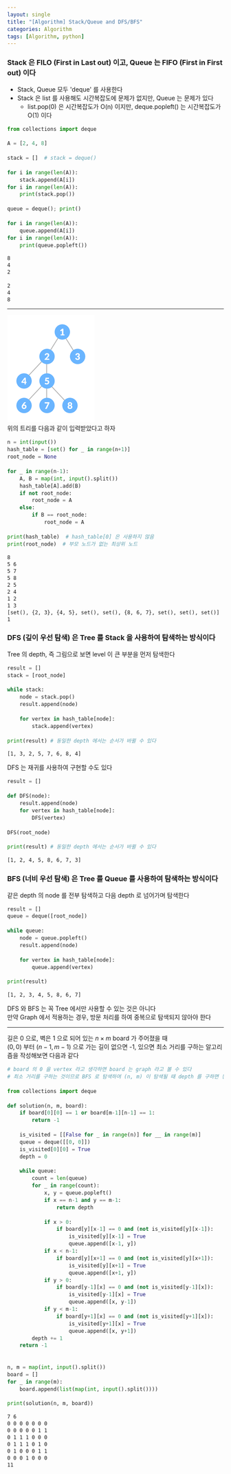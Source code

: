 ```yaml
---
layout: single
title: "[Algorithm] Stack/Queue and DFS/BFS"
categories: Algorithm
tags: [Algorithm, python]
---
```



### Stack 은 FILO (First in Last out) 이고, Queue 는 FIFO (First in First out) 이다
- Stack, Queue 모두 \'deque\' 를 사용한다
- Stack 은 list 를 사용해도 시간복잡도에 문제가 없지만, Queue 는 문제가 있다
  - list.pop(0) 은 시간복잡도가 O(n) 이지만, deque.popleft() 는 시간복잡도가 O(1) 이다


```python
from collections import deque

A = [2, 4, 8]

stack = []  # stack = deque()

for i in range(len(A)):
    stack.append(A[i])
for i in range(len(A)):
    print(stack.pop())

queue = deque(); print()

for i in range(len(A)):
    queue.append(A[i])
for i in range(len(A)):
    print(queue.popleft())
```

    8
    4
    2
    
    2
    4
    8
    

<hr>

<img src="/assets/img/Tree.png"> <br>
위의 트리를 다음과 같이 입력받았다고 하자


```python
n = int(input())
hash_table = [set() for _ in range(n+1)]
root_node = None

for _ in range(n-1):
    A, B = map(int, input().split())
    hash_table[A].add(B)
    if not root_node:
        root_node = A
    else:
        if B == root_node:
            root_node = A

print(hash_table)  # hash_table[0] 은 사용하지 않음
print(root_node)  # 부모 노드가 없는 최상위 노드
```

    8
    5 6
    5 7
    5 8
    2 5
    2 4
    1 2
    1 3
    [set(), {2, 3}, {4, 5}, set(), set(), {8, 6, 7}, set(), set(), set()]
    1
    

### DFS (깊이 우선 탐색) 은 Tree 를 Stack 을 사용하여 탐색하는 방식이다
Tree 의 depth, 즉 그림으로 보면 level 이 큰 부분을 먼저 탐색한다


```python
result = []
stack = [root_node]

while stack:
    node = stack.pop()
    result.append(node) 
    
    for vertex in hash_table[node]:
        stack.append(vertex)

print(result) # 동일한 depth 에서는 순서가 바뀔 수 있다
```

    [1, 3, 2, 5, 7, 6, 8, 4]
    

DFS 는 재귀를 사용하여 구현할 수도 있다


```python
result = []

def DFS(node):
    result.append(node)
    for vertex in hash_table[node]:
        DFS(vertex)

DFS(root_node)

print(result) # 동일한 depth 에서는 순서가 바뀔 수 있다
```

    [1, 2, 4, 5, 8, 6, 7, 3]
    

### BFS (너비 우선 탐색) 은 Tree 를 Queue 를 사용하여 탐색하는 방식이다
같은 depth 의 node 를 전부 탐색하고 다음 depth 로 넘어가며 탐색한다


```python
result = []
queue = deque([root_node])

while queue:
    node = queue.popleft()
    result.append(node)
    
    for vertex in hash_table[node]:
        queue.append(vertex)
        
print(result)
```

    [1, 2, 3, 4, 5, 8, 6, 7]
    

DFS 와 BFS 는 꼭 Tree 에서만 사용할 수 있는 것은 아니다 <br>
만약 Graph 에서 적용하는 경우, 방문 처리를 하여 중복으로 탐색되지 않아야 한다 <br>

<hr>

길은 0 으로, 벽은 1 으로 되어 있는 $n×m$ board 가 주어졌을 때 <br>
$(0, 0)$ 부터 $(n-1, m-1)$ 으로 가는 길이 없으면 -1, 있으면 최소 거리를 구하는 알고리즘을 작성해보면 다음과 같다


```python
# board 의 0 을 vertex 라고 생각하면 board 는 graph 라고 볼 수 있다
# 최소 거리를 구하는 것이므로 BFS 로 탐색하여 (n, m) 이 탐색될 때 depth 를 구하면 된다

from collections import deque

def solution(n, m, board):
    if board[0][0] == 1 or board[m-1][n-1] == 1:
        return -1

    is_visited = [[False for _ in range(n)] for __ in range(m)]
    queue = deque([[0, 0]])
    is_visited[0][0] = True
    depth = 0

    while queue:
        count = len(queue)
        for _ in range(count):
            x, y = queue.popleft()
            if x == n-1 and y == m-1:
                return depth

            if x > 0:
                if board[y][x-1] == 0 and (not is_visited[y][x-1]):
                    is_visited[y][x-1] = True
                    queue.append([x-1, y])
            if x < n-1:
                if board[y][x+1] == 0 and (not is_visited[y][x+1]):
                    is_visited[y][x+1] = True
                    queue.append([x+1, y])
            if y > 0:
                if board[y-1][x] == 0 and (not is_visited[y-1][x]):
                    is_visited[y-1][x] = True
                    queue.append([x, y-1])
            if y < m-1:
                if board[y+1][x] == 0 and (not is_visited[y+1][x]):
                    is_visited[y+1][x] = True
                    queue.append([x, y+1])  
        depth += 1
    return -1


n, m = map(int, input().split())
board = []
for _ in range(m):
    board.append(list(map(int, input().split())))
    
print(solution(n, m, board))
```

    7 6
    0 0 0 0 0 0 0
    0 0 0 0 0 1 1
    0 1 1 1 0 0 0
    0 1 1 1 0 1 0
    0 1 0 0 0 1 1
    0 0 0 1 0 0 0
    11
    

# 

